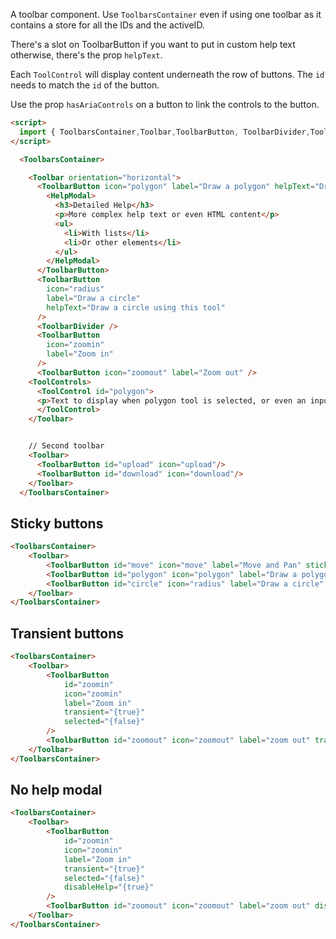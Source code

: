 A toolbar component. Use `ToolbarsContainer` even if using one toolbar as it contains a store for all the IDs and the activeID.

There's a slot on ToolbarButton if you want to put in custom help text otherwise, there's the prop `helpText`.

Each `ToolControl` will display content underneath the row of buttons. The `id` needs to match the `id` of the button.

Use the prop `hasAriaControls` on a button to link the controls to the button.

<!-- prettier-ignore -->
```html
<script>
  import { ToolbarsContainer,Toolbar,ToolbarButton, ToolbarDivider,ToolControls,ToolControl, HelpModal } from "@onsvisual/svelte-components";
</script>

  <ToolbarsContainer>

    <Toolbar orientation="horizontal">
      <ToolbarButton icon="polygon" label="Draw a polygon" helpText="Draw a polygon on the map" hasAriaControls>
        <HelpModal>
          <h3>Detailed Help</h3>
          <p>More complex help text or even HTML content</p>
          <ul>
            <li>With lists</li>
            <li>Or other elements</li>
          </ul>
        </HelpModal>
      </ToolbarButton>
      <ToolbarButton
        icon="radius"
        label="Draw a circle"
        helpText="Draw a circle using this tool"
      />
      <ToolbarDivider />
      <ToolbarButton
        icon="zoomin"
        label="Zoom in"
      />
      <ToolbarButton icon="zoomout" label="Zoom out" />
    <ToolControls>
      <ToolControl id="polygon">
      <p>Text to display when polygon tool is selected, or even an input</p>
      </ToolControl>
    </Toolbar>


    // Second toolbar
    <Toolbar>
      <ToolbarButton id="upload" icon="upload"/>
      <ToolbarButton id="download" icon="download"/>
    </Toolbar>
  </ToolbarsContainer>
```

## Sticky buttons

```html
<ToolbarsContainer>
	<Toolbar>
		<ToolbarButton id="move" icon="move" label="Move and Pan" sticky />
		<ToolbarButton id="polygon" icon="polygon" label="Draw a polygon" sticky />
		<ToolbarButton id="circle" icon="radius" label="Draw a circle" sticky />
	</Toolbar>
</ToolbarsContainer>
```

## Transient buttons

```html
<ToolbarsContainer>
	<Toolbar>
		<ToolbarButton
			id="zoomin"
			icon="zoomin"
			label="Zoom in"
			transient="{true}"
			selected="{false}"
		/>
		<ToolbarButton id="zoomout" icon="zoomout" label="zoom out" transient />
	</Toolbar>
</ToolbarsContainer>
```

## No help modal

```html
<ToolbarsContainer>
	<Toolbar>
		<ToolbarButton
			id="zoomin"
			icon="zoomin"
			label="Zoom in"
			transient="{true}"
			selected="{false}"
			disableHelp="{true}"
		/>
		<ToolbarButton id="zoomout" icon="zoomout" label="zoom out" disableHelp="{true}" transient />
	</Toolbar>
</ToolbarsContainer>
```
